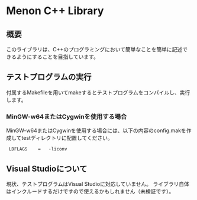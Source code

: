 # Menon C++ Library

## 概要
このライブラリは、C++のプログラミングにおいて簡単なことを簡単に記述できるようにすることを目指しています。

## テストプログラムの実行
付属するMakefileを用いてmakeするとテストプログラムをコンパイルし、実行します。

### MinGW-w64またはCygwinを使用する場合
MinGW-w64またはCygwinを使用する場合には、以下の内容のconfig.makを作成してtestディレクトリに配置してください。

```c++:config.mak
 LDFLAGS	=	-liconv
```
## Visual Studioについて
現状、テストプログラムはVisual Studioに対応していません。
ライブラリ自体はインクルードするだけですので使えるかもしれません（未検証です）。

